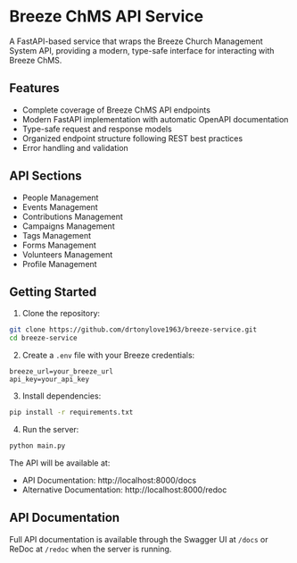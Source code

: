 # Breeze ChMS API Service

A FastAPI-based service that wraps the Breeze Church Management System API, providing a modern, type-safe interface for interacting with Breeze ChMS.

## Features

- Complete coverage of Breeze ChMS API endpoints
- Modern FastAPI implementation with automatic OpenAPI documentation
- Type-safe request and response models
- Organized endpoint structure following REST best practices
- Error handling and validation

## API Sections

- People Management
- Events Management
- Contributions Management
- Campaigns Management
- Tags Management
- Forms Management
- Volunteers Management
- Profile Management

## Getting Started

1. Clone the repository:
```bash
git clone https://github.com/drtonylove1963/breeze-service.git
cd breeze-service
```

2. Create a `.env` file with your Breeze credentials:
```
breeze_url=your_breeze_url
api_key=your_api_key
```

3. Install dependencies:
```bash
pip install -r requirements.txt
```

4. Run the server:
```bash
python main.py
```

The API will be available at:
- API Documentation: http://localhost:8000/docs
- Alternative Documentation: http://localhost:8000/redoc

## API Documentation

Full API documentation is available through the Swagger UI at `/docs` or ReDoc at `/redoc` when the server is running.
